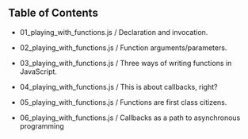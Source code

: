 
Table of Contents
-----------------

- 01_playing_with_functions.js / Declaration and invocation.

- 02_playing_with_functions.js / Function arguments/parameters.

- 03_playing_with_functions.js / Three ways of writing functions in JavaScript.

- 04_playing_with_functions.js / This is about callbacks, right?

- 05_playing_with_functions.js / Functions are first class citizens.

- 06_playing_with_functions.js / Callbacks as a path to asynchronous
programming

